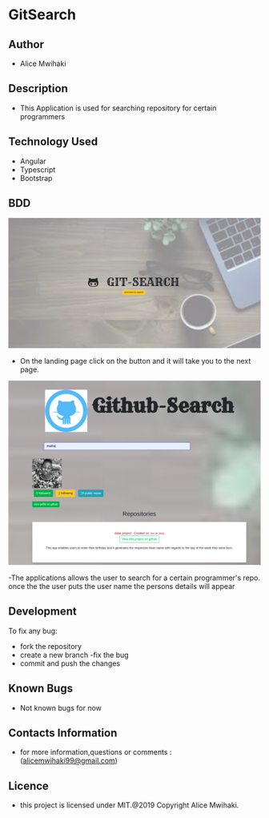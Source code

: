 # GitSearch

## Author

- Alice Mwihaki

## Description

- This Application is used for searching repository for certain programmers

## Technology Used

- Angular
- Typescript
- Bootstrap

## BDD

![alt](src/assets/image.png)

- On the landing page click on the button and it will take you to the next page.

![alt](src/assets/search.png)

-The applications allows the user to search for a certain programmer's repo.
 once the the user puts the user name the persons details will appear

## Development

To fix any bug:

- fork the repository
- create a new branch
-fix the bug
- commit and push the changes

## Known Bugs

- Not known bugs for now

## Contacts Information

- for more information,questions or comments :(alicemwihaki99@gmail.com)

## Licence

- this project is licensed under MIT.@2019 Copyright Alice Mwihaki.
